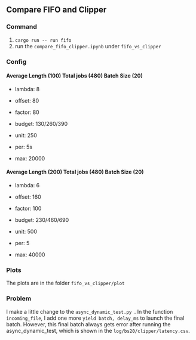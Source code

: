 ## Compare FIFO and Clipper

### Command

1. `cargo run -- run fifo `
2. run the `compare_fifo_clipper.ipynb` under `fifo_vs_clipper`

### Config

#### **Average** **Length** **(100) Total jobs (480) Batch Size (20)**

- lambda: 8

- offset: 80
- factor: 80
- budget: 130/260/390
- unit: 250
- per: 5s
- max: 20000

#### **Average** **Length** **(200) Total jobs (480) Batch Size (20)**

- lambda: 6

- offset: 160
- factor: 100
- budget: 230/460/690
- unit: 500
- per: 5
- max: 40000

### Plots
The plots are in the folder `fifo_vs_clipper/plot`

### Problem

I make a little change to the `async_dynamic_test.py `. In the function `incoming_file`, I add one more `yield batch, delay_ms` to launch the final batch. However, this final batch always gets error after running the async_dynamic_test, which is shown in the `log/bs20/clipper/latency.csv`.



